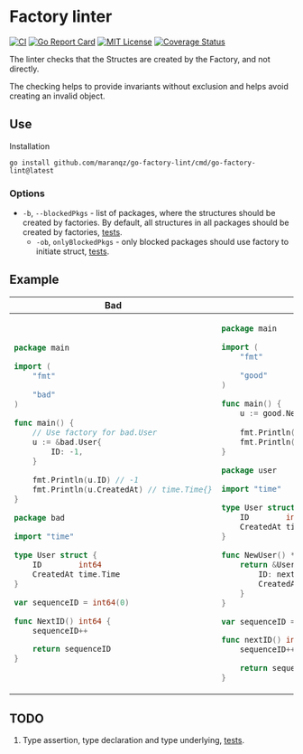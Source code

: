 # Factory linter

[![CI](https://github.com/maranqz/go-factory-lint/actions/workflows/ci.yml/badge.svg)](https://github.com/maranqz/go-factory-lint/actions/workflows/ci.yml)
[![Go Report Card](https://goreportcard.com/badge/github.com/maranqz/go-factory-lint)](https://goreportcard.com/report/github.com/maranqz/go-factory-lint?dummy=unused)
[![MIT License](http://img.shields.io/badge/license-MIT-blue.svg?style=flat)](LICENSE)
[![Coverage Status](https://coveralls.io/repos/github/maranqz/go-factory-lint/badge.svg?branch=main)](https://coveralls.io/github/maranqz/go-factory-lint?branch=main)

The linter checks that the Structes are created by the Factory, and not directly.

The checking helps to provide invariants without exclusion and helps avoid creating an invalid object.


## Use

Installation

    go install github.com/maranqz/go-factory-lint/cmd/go-factory-lint@latest

### Options

- `-b`, `--blockedPkgs` - list of packages, where the structures should be created by factories. By default, all structures in all packages should be created by factories, [tests](testdata/src/factory/blockedPkgs).
    - `-ob`, `onlyBlockedPkgs` - only blocked packages should use factory to initiate struct, [tests](testdata/src/factory/onlyBlockedPkgs).

## Example

<table>
<thead><tr><th>Bad</th><th>Good</th></tr></thead>
<tbody>
<tr><td>

```go
package main

import (
	"fmt"

	"bad"
)

func main() {
	// Use factory for bad.User
	u := &bad.User{
		ID: -1,
	}

	fmt.Println(u.ID) // -1
	fmt.Println(u.CreatedAt) // time.Time{}
}

```

```go
package bad

import "time"

type User struct {
	ID        int64
	CreatedAt time.Time
}

var sequenceID = int64(0)

func NextID() int64 {
	sequenceID++

	return sequenceID
}


```

</td><td>

```go
package main

import (
	"fmt"

	"good"
)

func main() {
	u := good.NewUser()
	
	fmt.Println(u.ID)        // auto increment
	fmt.Println(u.CreatedAt) // time.Now()
}

```

```go
package user

import "time"

type User struct {
	ID        int64
	CreatedAt time.Time
}

func NewUser() *User {
	return &User{
		ID: nextID(),
		CreatedAt: time.Now(),
	}
}

var sequenceID = int64(0)

func nextID() int64 {
	sequenceID++

	return sequenceID
}

```

</td></tr>
</tbody></table>

## TODO

1. Type assertion, type declaration and type underlying, [tests](testdata/src/factory/default/type_nested.go.skip).